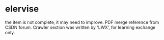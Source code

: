 # elervise
the item is not complete, it may need to improve.
PDF merge reference from CSDN forum. Crawler section was written by 'LWX', for learning exchange only.

